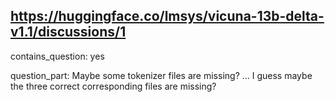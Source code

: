 ## https://huggingface.co/lmsys/vicuna-13b-delta-v1.1/discussions/1

contains_question: yes

question_part: Maybe some tokenizer files are missing? ... I guess maybe the three correct corresponding files are missing?